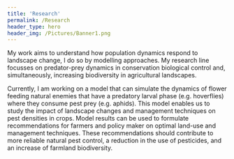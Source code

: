 ```yaml
---
title: 'Research'
permalink: /Research
header_type: hero
header_img: /Pictures/Banner1.png
---
```


My work aims to understand how population dynamics respond to landscape change, I do so by modelling approaches. My research line focusses on predator-prey dynamics in conservation biological control and, simultaneously, increasing biodiversity in agricultural landscapes. 

Currently, I am working on a model that can simulate the dynamics of flower feeding natural enemies that have a predatory larval phase (e.g. hoverflies) where they consume pest prey (e.g. aphids). This model enables us to study the impact of landscape changes and management techniques on pest densities in crops. Model results can be used to formulate recommendations for farmers and policy maker on optimal land-use and management techniques. These recommendations should contribute to more reliable natural pest control, a reduction in the use of pesticides, and an increase of farmland biodiversity. 
